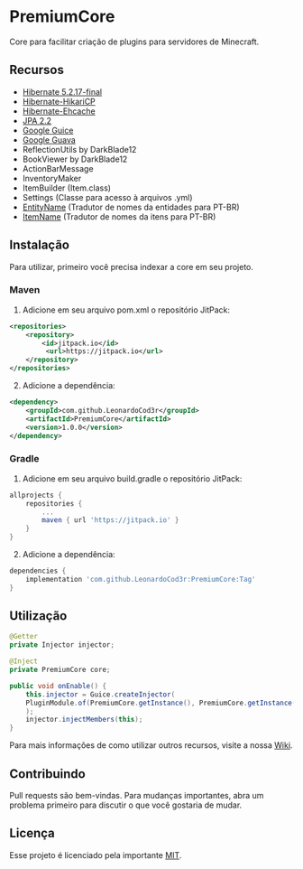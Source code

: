 # PremiumCore

Core para facilitar criação de plugins para servidores de Minecraft.

## Recursos

- [Hibernate 5.2.17-final](https://github.com/hibernate/hibernate-orm/tree/master/hibernate-core)
- [Hibernate-HikariCP](https://github.com/hibernate/hibernate-orm/tree/master/hibernate-hikaricp)
- [Hibernate-Ehcache](https://github.com/hibernate/hibernate-orm/tree/master/hibernate-ehcache)
- [JPA 2.2](https://github.com/hibernate/hibernate-jpa-api)
- [Google Guice](https://github.com/google/guice)
- [Google Guava](https://github.com/google/guava)
- ReflectionUtils by DarkBlade12
- BookViewer by DarkBlade12
- ActionBarMessage
- InventoryMaker
- ItemBuilder (Item.class)
- Settings (Classe para acesso à arquivos .yml)
- [EntityName](https://github.com/eduardo-mior/BukkitEnums-Translateds/blob/master/Enums/EntityName.java) (Tradutor de nomes da entidades para PT-BR)
- [ItemName](https://github.com/eduardo-mior/BukkitEnums-Translateds/blob/master/Enums/ItemName.java) (Tradutor de nomes da itens para PT-BR)

## Instalação

Para utilizar, primeiro você precisa indexar a core em seu projeto.

### Maven

1. Adicione em seu arquivo pom.xml o repositório JitPack:

```xml
<repositories>
	<repository>
		<id>jitpack.io</id>
		 <url>https://jitpack.io</url>
	</repository>
</repositories>
```

2. Adicione a dependência:

```xml
<dependency>
	<groupId>com.github.LeonardoCod3r</groupId>
	<artifactId>PremiumCore</artifactId>
	<version>1.0.0</version>
</dependency>
```

### Gradle

1. Adicione em seu arquivo build.gradle o repositório JitPack:

```gradle 
allprojects {
	repositories {
		...
		maven { url 'https://jitpack.io' }
	}
}
```

2. Adicione a dependência:

```gradle
dependencies {
	implementation 'com.github.LeonardoCod3r:PremiumCore:Tag'
}
```

## Utilização
```java
@Getter
private Injector injector;

@Inject
private PremiumCore core;

public void onEnable() {
    this.injector = Guice.createInjector(
    PluginModule.of(PremiumCore.getInstance(), PremiumCore.getInstance().getLogger())
    );
    injector.injectMembers(this);
}
```

Para mais informações de como utilizar outros recursos, visite a nossa [Wiki](https://github.com/LeonardoCod3r/PremiumCore/wiki).

## Contribuindo
Pull requests são bem-vindas. Para mudanças importantes, abra um problema primeiro para discutir o que você gostaria de mudar.


## Licença

Esse projeto é licenciado pela importante
[MIT](https://choosealicense.com/licenses/mit/).
